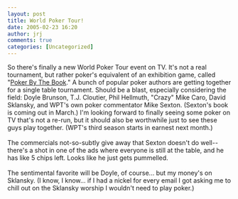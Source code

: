 ```yaml
---
layout: post
title: World Poker Tour!
date: 2005-02-23 16:20
author: jrj
comments: true
categories: [Uncategorized]
---
```

So there's finally a new World Poker Tour event on TV. It's not a real tournament, but rather poker's equivalent of an exhibition game, called "<a href="http://www.worldpokertour.com/tvshow/details/?id=99" target="_blank">Poker By The Book</a>." A bunch of popular poker authors are getting together for a single table tournament. Should be a blast, especially considering the field: Doyle Brunson, T.J. Cloutier, Phil Hellmuth, "Crazy" Mike Caro, David Sklansky, and WPT's own poker commentator Mike Sexton. (Sexton's book is coming out in March.) I'm looking forward to finally seeing some poker on TV that's not a re-run, but it should also be worthwhile just to see these guys play together. (WPT's third season starts in earnest next month.)<br /><br />The commercials not-so-subtly give away that Sexton doesn't do well-- there's a shot in one of the ads where everyone is still at the table, and he has like 5 chips left. Looks like he just gets pummelled.<br /><br />The sentimental favorite will be Doyle, of course... but my money's on Sklansky. (I know, I know... if I had a nickel for every email I got asking me to chill out on the Sklansky worship I wouldn't need to play poker.)
